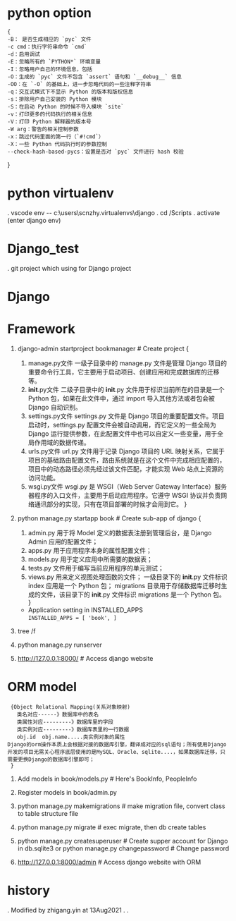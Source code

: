 # python option
    {
    -B： 是否生成相应的 `pyc` 文件
    -c cmd：执行字符串命令 `cmd`
    -d：启用调试
    -E：忽略所有的 `PYTHON*` 环境变量
    -I：忽略用户自己的环境信息，包括
    -O：生成的 `pyc` 文件不包含 `assert` 语句和 `__debug__` 信息
    -OO：在 `-O` 的基础上，进一步忽略代码的一些注释字符串
    -q：交互式模式下不显示 Python 的版本和版权信息
    -s：排除用户自己安装的 Python 模块
    -S：在启动 Python 的时候不导入模块 `site`
    -v：打印更多的代码执行的相关信息
    -V：打印 Python 解释器的版本号
    -W arg：警告的相关控制参数
    -x：跳过代码里面的第一行（`#!cmd`）
    -X：一些 Python 代码执行时的参数控制
    --check-hash-based-pycs：设置是否对 `pyc` 文件进行 hash 校验
}

# python virtualenv
   . vscode env -- c:\users\scnzhy\.virtualenvs\django
   . cd <env>/Scripts
   . activate (enter django env)

# Django_test
   . git project which using for Django project

# Django
   # Framework
   1. django-admin startproject bookmanager # Create project
       {
        1) manage.py文件
          一级子目录中的 manage.py 文件是管理 Django 项目的重要命令行工具，它主要用于启动项目、创建应用和完成数据库的迁移等。
        2) __init__.py文件
          二级子目录中的 __init__.py 文件用于标识当前所在的目录是一个 Python 包，如果在此文件中，通过 import 导入其他方法或者包会被 Django 自动识别。
        3) settings.py文件
          settings.py 文件是 Django 项目的重要配置文件。项目启动时，settings.py 配置文件会被自动调用，而它定义的一些全局为 Django 运行提供参数，在此配置文件中也可以自定义一些变量，用于全局作用域的数据传递。
        4) urls.py文件
          url.py 文件用于记录 Django 项目的 URL 映射关系，它属于项目的基础路由配置文件，路由系统就是在这个文件中完成相应配置的，项目中的动态路径必须先经过该文件匹配，才能实现 Web 站点上资源的访问功能。
        5) wsgi.py文件
          wsgi.py 是 WSGI（Web Server Gateway Interface）服务器程序的入口文件，主要用于启动应用程序。它遵守 WSGI 协议并负责网络通讯部分的实现，只有在项目部署的时候才会用到它。
        } 
   2. python manage.py startapp book  # Create sub-app of django
       {
        1) admin.py 用于将 Model 定义的数据表注册到管理后台，是 Django Admin 应用的配置文件；
        2) apps.py 用于应用程序本身的属性配置文件；
        3) models.py 用于定义应用中所需要的数据表；
        4) tests.py 文件用于编写当前应用程序的单元测试；
        5) views.py 用来定义视图处理函数的文件；
        一级目录下的 __init__.py 文件标识 index 应用是一个 Python 包；
        migrations 目录用于存储数据库迁移时生成的文件，该目录下的 __init__.py 文件标识 migrations 是一个 Python 包。
        }
        - Application setting in INSTALLED_APPS  
        <code>INSTALLED_APPS = [
        'book',
        ]</code>

   3. tree /f <dir>

   4. python manage.py runserver

   5. http://127.0.0.1:8000/ # Access django website
   
   # ORM model
     {Object Relational Mapping(关系对象映射)
       类名对应------》数据库中的表名
       类属性对应---------》数据库里的字段
       类实例对应---------》数据库表里的一行数据
       obj.id  obj.name.....类实例对象的属性
    Django的orm操作本质上会根据对接的数据库引擎，翻译成对应的sql语句；所有使用Django开发的项目无需关心程序底层使用的是MySQL、Oracle、sqlite....，如果数据库迁移，只需要更换Django的数据库引擎即可；
     }
   1. Add models in book/models.py  # Here's BookInfo, PeopleInfo

   2. Register models in book/admin.py

   3. python manage.py makemigrations   # make migration file, convert class to table structure file

   4. python manage.py migrate  # exec migrate, then db create tables

   5. python manage.py createsuperuser  # Create supper account for Django in db.sqlite3
      or python manage.py changepassword # Change password

   6. http://127.0.0.1:8000/admin # Access django website with ORM

# history
   . Modified by zhigang.yin at 13Aug2021
   . 
   . 

